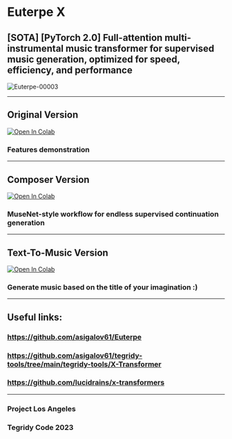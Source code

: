 # Euterpe X
## [SOTA] [PyTorch 2.0] Full-attention multi-instrumental music transformer for supervised music generation, optimized for speed, efficiency, and performance

![Euterpe-00003](https://user-images.githubusercontent.com/56325539/236949173-1c9e8e45-db71-4d22-9c6b-561c0304fada.png)

***

## Original Version

[![Open In Colab][colab-badge]][colab-notebook2]

[colab-notebook2]: <https://colab.research.google.com/github/asigalov61/Euterpe-X/blob/main/Euterpe_X.ipynb>
[colab-badge]: <https://colab.research.google.com/assets/colab-badge.svg>

### Features demonstration

***

## Composer Version

[![Open In Colab][colab-badge]][colab-notebook3]

[colab-notebook3]: <https://colab.research.google.com/github/asigalov61/Euterpe-X/blob/main/Euterpe_X_Composer.ipynb>
[colab-badge]: <https://colab.research.google.com/assets/colab-badge.svg>

### MuseNet-style workflow for endless supervised continuation generation

***

## Text-To-Music Version

[![Open In Colab][colab-badge]][colab-notebook1]

[colab-notebook1]: <https://colab.research.google.com/github/asigalov61/Euterpe-X/blob/main/Euterpe_X_TTM_Edition.ipynb>
[colab-badge]: <https://colab.research.google.com/assets/colab-badge.svg>

### Generate music based on the title of your imagination :)

***

## Useful links:

### https://github.com/asigalov61/Euterpe
### https://github.com/asigalov61/tegridy-tools/tree/main/tegridy-tools/X-Transformer
### https://github.com/lucidrains/x-transformers

***

### Project Los Angeles
### Tegridy Code 2023

